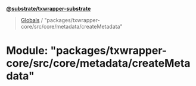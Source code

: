 **[@substrate/txwrapper-substrate](../README.md)**

> [Globals](../globals.md) / "packages/txwrapper-core/src/core/metadata/createMetadata"

# Module: "packages/txwrapper-core/src/core/metadata/createMetadata"
